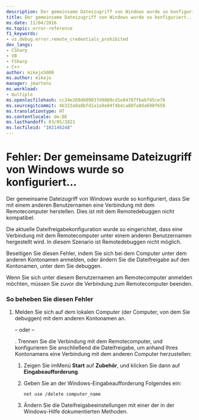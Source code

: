 ```yaml
---
description: Der gemeinsame Dateizugriff von Windows wurde so konfiguriert, dass Sie mit einem anderen Benutzernamen eine Verbindung mit dem Remotecomputer herstellen.
title: Der gemeinsame Dateizugriff von Windows wurde so konfiguriert... | Microsoft-Dokumentation
ms.date: 11/04/2016
ms.topic: error-reference
f1_keywords:
- vs.debug.error.remote_credentials_prohibited
dev_langs:
- CSharp
- VB
- FSharp
- C++
author: mikejo5000
ms.author: mikejo
manager: jmartens
ms.workload:
- multiple
ms.openlocfilehash: cc34e269d609837d9080cd1e84787fbabf45ce76
ms.sourcegitcommit: 4b323a8a8bfd1a1a9e84f4b4ca88fa8da690f656
ms.translationtype: HT
ms.contentlocale: de-DE
ms.lasthandoff: 03/05/2021
ms.locfileid: "102146248"
---
```

# <a name="error-windows-file-sharing-has-been-configured"></a>Fehler: Der gemeinsame Dateizugriff von Windows wurde so konfiguriert...
Der gemeinsame Dateizugriff von Windows wurde so konfiguriert, dass Sie mit einem anderen Benutzernamen eine Verbindung mit dem Remotecomputer herstellen. Dies ist mit dem Remotedebuggen nicht kompatibel.

 Die aktuelle Dateifreigabekonfiguration wurde so eingerichtet, dass eine Verbindung mit dem Remotecomputer unter einem anderen Benutzernamen hergestellt wird. In diesem Szenario ist Remotedebuggen nicht möglich.

 Beseitigen Sie diesen Fehler, indem Sie sich bei dem Computer unter dem anderen Kontonamen anmelden, oder ändern Sie die Dateifreigabe auf den Kontonamen, unter dem Sie debuggen.

 Wenn Sie sich unter diesem Benutzernamen am Remotecomputer anmelden möchten, müssen Sie zuvor die Verbindung zum Remotecomputer beenden.

### <a name="to-correct-this-error"></a>So beheben Sie diesen Fehler

1. Melden Sie sich auf dem lokalen Computer (der Computer, von dem Sie debuggen) mit dem anderen Kontonamen an.

     – oder –

     . Trennen Sie die Verbindung mit dem Remotecomputer, und konfigurieren Sie anschließend die Dateifreigabe, um anhand Ihres Kontonamens eine Verbindung mit dem anderen Computer herzustellen:

    1. Zeigen Sie imMenü **Start** auf **Zubehör**, und klicken Sie dann auf **Eingabeaufforderung**.

    2. Geben Sie an der Windows-Eingabeaufforderung Folgendes ein:

         `net use /delete computer_name`

    3. Ändern Sie die Dateifreigabeeinstellungen mit einer der in der Windows-Hilfe dokumentierten Methoden.
